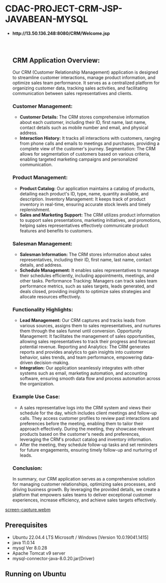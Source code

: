 # CDAC-PROJECT-CRM-JSP-JAVABEAN-MYSQL

- <h4> http://13.50.136.248:8080/CRM/Welcome.jsp<h4><br>

    
  ## CRM Application Overview:
    <p>

    
    Our CRM (Customer Relationship Management) application is designed to streamline customer interactions, manage product information, and optimize sales team performance. It serves as a centralized platform for organizing customer data, tracking sales activities, and facilitating communication between sales representatives and clients.
    
    ### Customer Management:
    
    - **Customer Details:**
      The CRM stores comprehensive information about each customer, including their ID, first name, last name, contact details such as mobile number and email, and physical address.
    - **Interaction History:**
      It tracks all interactions with customers, ranging from phone calls and emails to meetings and purchases, providing a complete view of the customer's journey.
    Segmentation: The CRM allows for segmentation of customers based on various criteria, enabling targeted marketing campaigns and personalized communication.
    
    ### Product Management:
    
    - **Product Catalog:**
    Our application maintains a catalog of products, detailing each product's ID, type, name, quantity available, and description.
    Inventory Management: It keeps track of product inventory in real-time, ensuring accurate stock levels and timely replenishment.
    - **Sales and Marketing Support:**
      The CRM utilizes product information to support sales presentations, marketing initiatives, and promotions, helping sales representatives effectively communicate product features and benefits to customers.
    
    ### Salesman Management:
    - **Salesman Information:**
       The CRM stores information about sales representatives, including their ID, first name, last name, contact details, and address.
    - **Schedule Management:** It enables sales representatives to manage their schedules efficiently, including appointments, meetings, and other tasks.
    Performance Tracking: Managers can track sales team performance metrics, such as sales targets, leads generated, and deals closed, providing insights to optimize sales strategies and allocate resources effectively.
    
    ### Functionality Highlights:
    
    - **Lead Management:** Our CRM captures and tracks leads from various sources, assigns them to sales representatives, and nurtures them through the sales funnel until conversion.
    Opportunity Management: It facilitates the management of sales opportunities, allowing sales representatives to track their progress and forecast potential revenue.
    Reporting and Analytics: The CRM generates reports and provides analytics to gain insights into customer behavior, sales trends, and team performance, empowering data-driven decision-making.
    - **Integration:** Our application seamlessly integrates with other systems such as email, marketing automation, and accounting software, ensuring smooth data flow and process automation across the organization.
    
    ### Example Use Case:
    
    -  A sales representative logs into the CRM system and views their schedule for the day, which includes client meetings and follow-up calls.
      They access customer profiles to review past interactions and preferences before the meeting, enabling them to tailor their approach effectively.
      During the meeting, they showcase relevant products based on the customer's needs and preferences, leveraging the CRM's product catalog and inventory information.
    - After the meeting, they schedule follow-up tasks and set reminders for future engagements, ensuring timely follow-up and nurturing of leads.
    
    ### Conclusion:
    
    In summary, our CRM application serves as a comprehensive solution for managing customer relationships, optimizing sales processes, and driving business growth. By leveraging the provided details, we create a platform that empowers sales teams to deliver exceptional customer experiences, increase efficiency, and achieve sales targets effectively.</p>



[screen-capture.webm](https://github.com/SumitKaushik1/CDAC-PROJECT-CRM-JSP-JAVABEAN-MYSQL/assets/110432346/43750252-264c-4305-8d74-949c59417610)


## Prerequisites
- Ubuntu 22.04.4 LTS Microsoft / Windows [Version 10.0.19041.1415] 
- java 11.0.14
- mysql  Ver 8.0.28
- Apache Tomcat v9 server
- mysql-connector-java-8.0.20.jar(Driver)

## Running on Ubuntu

